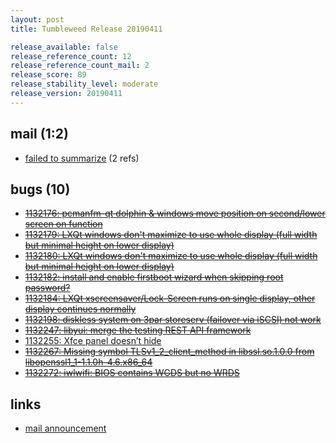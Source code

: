 ```yaml
---
layout: post
title: Tumbleweed Release 20190411

release_available: false
release_reference_count: 12
release_reference_count_mail: 2
release_score: 89
release_stability_level: moderate
release_version: 20190411
---
```


## mail (1:2)

- [failed to summarize](https://lists.opensuse.org/opensuse-factory/2019-04/msg00258.html) (2 refs)

## bugs (10)

<!--more-->

- ~~[1132176: pcmanfm-qt dolphin & windows move position on second/lower screen on function](https://bugzilla.opensuse.org/show_bug.cgi?id=1132176)~~
- ~~[1132179: LXQt windows don't maximize to use whole display (full width but minimal height on lower display)](https://bugzilla.opensuse.org/show_bug.cgi?id=1132179)~~
- ~~[1132180: LXQt windows don't maximize to use whole display (full width but minimal height on lower display)](https://bugzilla.opensuse.org/show_bug.cgi?id=1132180)~~
- ~~[1132182: install and enable firstboot wizard when skipping root password?](https://bugzilla.opensuse.org/show_bug.cgi?id=1132182)~~
- ~~[1132184: LXQt xscreensaver/Lock-Screen runs on single display, other display continues normally](https://bugzilla.opensuse.org/show_bug.cgi?id=1132184)~~
- ~~[1132198: diskless system on 3par storeserv (failover via iSCSI) not work](https://bugzilla.opensuse.org/show_bug.cgi?id=1132198)~~
- ~~[1132247: libyui: merge the testing REST API framework](https://bugzilla.opensuse.org/show_bug.cgi?id=1132247)~~
- [1132255: Xfce panel doesn’t hide](https://bugzilla.opensuse.org/show_bug.cgi?id=1132255)
- ~~[1132267: Missing symbol TLSv1_2_client_method in libssl.so.1.0.0 from libopenssl1_1-1.1.0h-4.6.x86_64](https://bugzilla.opensuse.org/show_bug.cgi?id=1132267)~~
- ~~[1132272: iwlwifi: BIOS contains WGDS but no WRDS](https://bugzilla.opensuse.org/show_bug.cgi?id=1132272)~~



## links

- [mail announcement](https://lists.opensuse.org/opensuse-factory/2019-04/msg00200.html)
